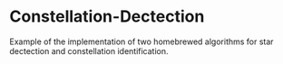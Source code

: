 # Constellation-Dectection
Example of the implementation of two homebrewed algorithms for star dectection and constellation identification.
